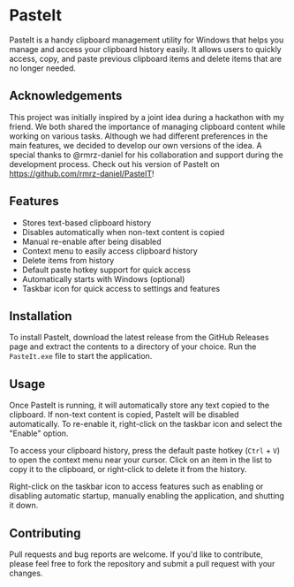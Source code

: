 # PasteIt

PasteIt is a handy clipboard management utility for Windows that helps you manage and access your clipboard history easily. It allows users to quickly access, copy, and paste previous clipboard items and delete items that are no longer needed.

## Acknowledgements

This project was initially inspired by a joint idea during a hackathon with my friend. We both shared the importance of managing clipboard content while working on various tasks. Although we had different preferences in the main features, we decided to develop our own versions of the idea. A special thanks to @rmrz-daniel for his collaboration and support during the development process. Check out his version of PasteIt on https://github.com/rmrz-daniel/PasteIT!

## Features

- Stores text-based clipboard history
- Disables automatically when non-text content is copied
- Manual re-enable after being disabled
- Context menu to easily access clipboard history
- Delete items from history
- Default paste hotkey support for quick access
- Automatically starts with Windows (optional)
- Taskbar icon for quick access to settings and features

## Installation

To install PasteIt, download the latest release from the GitHub Releases page and extract the contents to a directory of your choice. Run the `PasteIt.exe` file to start the application.

## Usage

Once PasteIt is running, it will automatically store any text copied to the clipboard. If non-text content is copied, PasteIt will be disabled automatically. To re-enable it, right-click on the taskbar icon and select the "Enable" option.

To access your clipboard history, press the default paste hotkey (`Ctrl` + `V`) to open the context menu near your cursor. Click on an item in the list to copy it to the clipboard, or right-click to delete it from the history.

Right-click on the taskbar icon to access features such as enabling or disabling automatic startup, manually enabling the application, and shutting it down.

## Contributing

Pull requests and bug reports are welcome. If you'd like to contribute, please feel free to fork the repository and submit a pull request with your changes.
